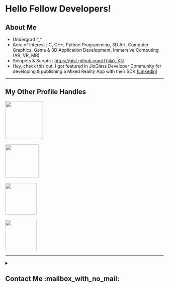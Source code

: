 <h1> Hello Fellow Developers! </h1>
<p align='center'>


</p>


<h2> About Me </h2>




-  Undergrad ^_^  
-  Area of Interest : C, C++, Python Programming, 3D Art, Computer Graphics, Game & 3D Application Development, Immersive Computing (AR, VR, MR)
-  Snippets & Scripts : https://gist.github.com/Thilak-KN 
-  Hey, check this out, I got featured in JioGlass Developer Community for developing & publishing a Mixed Reality App with their SDK <a href="https://www.linkedin.com/posts/jioglass-developers_app-of-the-month-activity-6942811785833914368-P5ir/">[Linkedin]</a>

<hr>  

<h2> My Other Profile Handles </h2>
<a href = 'https://www.artstation.com/crapshow'> <img width = '120px' align = 'center' src = 'https://www.artstation.com/assets/logo-da586a7166dda92ede057f15b12c0e8c.svg'/> </a> <br><br>
<a href = 'https://www.deviantart.com/blendart'> <img width = '106px' align= 'center' src="https://upload.wikimedia.org/wikipedia/commons/7/7b/DeviantArt_Logo.svg"/></a> <br><br>
<a href = https://www.youtube.com/c/shiitttshow > <img width ='100px' align='center' src ='https://www.gstatic.com/youtube/img/branding/youtubelogo/svg/youtubelogo.svg'> </a> <br><br>
<a href="https://play.unity.com/u/thilak02"><img width='100px' align='center' src="https://play.unity.com/public/images/logos/unity-play-logo.min.svg"/></a>
<br>

<hr>

<details>
  <summary><h2>Contact Me :mailbox_with_no_mail:</h2></summary>
  <a href="mailto:thilak_kn@protonmail.com">thilak_kn@protonmail.com</a>
</details>
